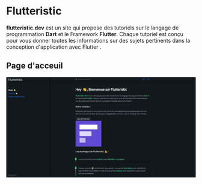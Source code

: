 # Flutteristic

**flutteristic.dev** est un site qui propose des tutoriels sur le langage de programmation **Dart** et le Framework **Flutter**.
Chaque tutoriel est conçu pour vous donner toutes les informations sur des sujets pertinents dans la conception d'application avec Flutter .



## Page d'acceuil

![page d'acceuil](assets/images/home_page.png)